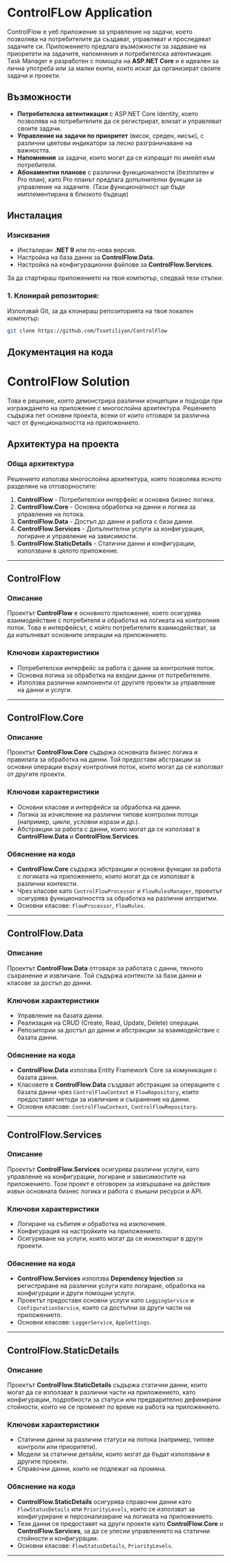 # ControlFLow Application

ControlFlow е уеб приложение за управление на задачи, което позволява на потребителите да създават, управляват и проследяват задачите си. Приложението предлага възможности за задаване на приоритети на задачите, напомняния и потребителска автентикация. Task Manager е разработен с помощта на **ASP.NET Core** и е идеален за лична употреба или за малки екипи, които искат да организират своите задачи и проекти.

## Възможности

- **Потребителска автентикация** с ASP.NET Core Identity, което позволява на потребителите да се регистрират, влизат и управляват своите задачи.
- **Управление на задачи по приоритет** (висок, среден, нисък), с различни цветови индикатори за лесно разграничаване на важността.
- **Напомняния** за задачи, които могат да се изпращат по имейл към потребителя.
- **Абонаментни планове** с различни функционалности (безплатен и Pro план), като Pro планът предлага допълнителни функции за управление на задачите. (Тази функционалност ще бъде имплементирана в близкото бъдеще)
## Инсталация

### Изисквания
- Инсталиран **.NET 9** или по-нова версия.
- Настройка на база данни за **ControlFlow.Data**.
- Настройка на конфигурационни файлове за **ControlFlow.Services**.

За да стартираш приложението на твоя компютър, следвай тези стъпки:

### 1. Клонирай репозитория:

Използвай Git, за да клонираш репозиторията на твоя локален компютър:

```bash
git clone https://github.com/Tsvetiliyan/ControlFlow

```
## Документация на кода

# ControlFlow Solution

Това е решение, което демонстрира различни концепции и подходи при изграждането на приложение с многослойна архитектура. Решението съдържа пет основни проекта, всеки от които отговаря за различна част от функционалността на приложението.


## Архитектура на проекта

### Обща архитектура
Решението използва многослойна архитектура, която позволява ясното разделяне на отговорностите:
1. **ControlFlow** - Потребителски интерфейс и основна бизнес логика.
2. **ControlFlow.Core** - Основна обработка на данни и логика за управление на потока.
3. **ControlFlow.Data** - Достъп до данни и работа с бази данни.
4. **ControlFlow.Services** - Допълнителни услуги за конфигурация, логиране и управление на зависимости.
5. **ControlFlow.StaticDetails** - Статични данни и конфигурации, използвани в цялото приложение.

---

## ControlFlow
### Описание
Проектът **ControlFlow** е основното приложение, което осигурява взаимодействие с потребителя и обработка на логиката на контролния поток. Това е интерфейсът, с който потребителите взаимодействат, за да изпълняват основните операции на приложението.

### Ключови характеристики
- Потребителски интерфейс за работа с данни за контролния поток.
- Основна логика за обработка на входни данни от потребителите.
- Използва различни компоненти от другите проекти за управление на данни и услуги.

---

## ControlFlow.Core
### Описание
Проектът **ControlFlow.Core** съдържа основната бизнес логика и правилата за обработка на данни. Той предоставя абстракции за основни операции върху контролния поток, които могат да се използват от другите проекти.

### Ключови характеристики
- Основни класове и интерфейси за обработка на данни.
- Логика за изчисление на различни типове контролни потоци (например, цикли, условни изрази и др.).
- Абстракции за работа с данни, които могат да се използват в **ControlFlow.Data** и **ControlFlow.Services**.

### Обяснение на кода
- **ControlFlow.Core** съдържа абстракции и основни функции за работа с логиката на приложението, които могат да се използват в различни контексти.
- Чрез класове като `ControlFlowProcessor` и `FlowRulesManager`, проектът осигурява функционалността за обработка на различни алгоритми.
- Основни класове: `FlowProcessor`, `FlowRules`.

---

## ControlFlow.Data
### Описание
Проектът **ControlFlow.Data** отговаря за работата с данни, тяхното съхранение и извличане. Той съдържа контексти за бази данни и класове за достъп до данни.

### Ключови характеристики
- Управление на базата данни.
- Реализация на CRUD (Create, Read, Update, Delete) операции.
- Репозитории за достъп до данни и абстракции за взаимодействие с базата данни.

### Обяснение на кода
- **ControlFlow.Data** използва Entity Framework Core за комуникация с базата данни.
- Класовете в **ControlFlow.Data** създават абстракция за операциите с базата данни чрез `ControlFlowContext` и `FlowRepository`, които предоставят методи за извличане и съхранение на данни.
- Основни класове: `ControlFlowContext`, `ControlFlowRepository`.

---

## ControlFlow.Services
### Описание
Проектът **ControlFlow.Services** осигурява различни услуги, като управление на конфигурации, логиране и зависимостите на приложението. Този проект е отговорен за извършване на действия извън основната бизнес логика и работа с външни ресурси и API.

### Ключови характеристики
- Логиране на събития и обработка на изключения.
- Конфигурация на настройките на приложението.
- Осигуряване на услуги, които могат да се инжектират в други проекти.

### Обяснение на кода
- **ControlFlow.Services** използва **Dependency Injection** за регистриране на различни услуги като логиране, обработка на конфигурации и други помощни услуги.
- Проектът предоставя основни услуги като `LoggingService` и `ConfigurationService`, които са достъпни за други части на приложението.
- Основни класове: `LoggerService`, `AppSettings`.

---

## ControlFlow.StaticDetails
### Описание
Проектът **ControlFlow.StaticDetails** съдържа статични данни, които могат да се използват в различни части на приложението, като конфигурации, подробности за статуси или предварително дефинирани стойности, които не се променят по време на работа на приложението.

### Ключови характеристики
- Статични данни за различни статуси на потока (например, типове контроли или приоритети).
- Модели за статични детайли, които могат да бъдат използвани в другите проекти.
- Справочни данни, които не подлежат на промяна.

### Обяснение на кода
- **ControlFlow.StaticDetails** осигурява справочни данни като `FlowStatusDetails` или `PriorityLevels`, които се използват за конфигуриране и персонализиране на логиката на приложението.
- Тези данни се предоставят на други проекти като **ControlFlow.Core** и **ControlFlow.Services**, за да се улесни управлението на статични стойности и конфигурации.
- Основни класове: `FlowStatusDetails`, `PriorityLevels`.

---





